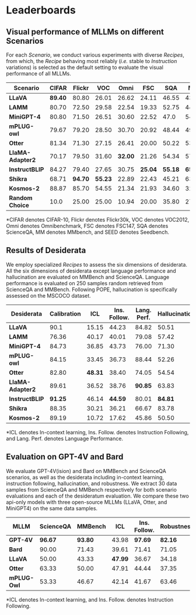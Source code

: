 # Leaderboards

## Visual performance of MLLMs on different Scenarios
For each *Scenario*, we conduct various experiments with diverse *Recipes*, from which, the *Recipe* behaving most reliably (*i.e.* stable to *Instruction* variations) is selected as the default setting to evaluate the visual performance of all MLLMs.


| **Scenario**      | **CIFAR** | **Flickr** | **VOC** | **Omni** | **FSC** | **SQA** | **MM** | **SEED** | **MME** |
|-------------------|--------|--------|-------|-----------|-------|-------|-------|-------|-------|
| **LLaVA**         | **89.40** | 80.80  | 26.01 | 26.62     | 24.11 | 46.55    | 43.13   | 46.45 | 50.17  |
| **LAMM**          | 80.70  | 72.50  | 29.58 | 22.54     | 19.33 | 52.75    | 44.47   | 47.03 | 55.82  |
| **MiniGPT-4**     | 80.80  | 71.50  | 26.51 | 30.60     | 22.52 | 47.0     | 54.34 | 46.48 | 57.12  |
| **mPLUG-owl**     | 79.67  | 79.20  | 28.50 | 30.70     | 20.92 | 48.44    | 49.57   | 42.81 | 71.59 |
| **Otter**         | 81.34  | 71.30  | 27.15 | 26.41     | 20.00 | 50.22    | 53.91   | 36.40 | 63.78  |
| **LlaMA-Adapter2**| 70.17  | 79.50  | 31.60 | **32.00** | 21.26 | 54.34 | 57.06 | 35.41 | 69.90  |
| **InstructBLIP**  | 84.27  | 79.40 | 27.65 | 30.75    | **25.04** | **55.18**    | **65.73**  | **50.81** | **72.0**   |
| **Shikra**        | 68.71  | **94.70**  | **55.23** | 22.89   | 22.43 | 45.21    | 63.26  | 49.79 | 70.28  |
| **Kosmos-2**      | 88.87  | 85.70  | 54.55 | 21.34     | 21.93 | 34.60    | 32.82  | 46.38 | 52.95  |
| **Random Choice** | 10.0   | 25.00  | 25.00 | 10.94     | 20.00 | 35.80    | 27.57  | 24.27 | 50.00  |

*CIFAR denotes CIFAR-10, Flickr denotes Flickr30k, VOC denotes VOC2012, Omni denotes Omnibenchmark, FSC denotes FSC147, SQA denotes ScienceQA, MM denotes MMbench, and SEED denotes Seedbench.

## Results of Desiderata
We employ specialized *Recipes* to assess the six dimensions of desiderata. All the six dimensions of desiderata except language performance and hallucination are evaluated on MMBench and ScienceQA. Language performance is evaluated on 250 samples random retrieved from ScienceQA and MMBench. Following POPE, hallucination is specifically assessed on the MSCOCO dataset.


| **Desiderata**      | **Calibration** | **ICL** | **Ins. Follow.** | **Lang. Perf.** | **Hallucination** | **Robustness** |
|---------------|--------|--------|-------|-----------|-------|-------|
| **LLaVA**         | 90.1     | 15.15       | 44.23 | 84.82             | 50.51       | 63.36         |
| **LAMM**          | 76.36    | 40.17       | 40.01 | 79.08             | 57.42       | 57.98         |
| **MiniGPT-4**     | 84.73    | 36.85       | 43.73 | 76.00             | 71.30       | 60.40         |
| **mPLUG-owl**     | 84.15    | 33.45       | 36.73 | 88.44             | 52.26       | 51.05         |
| **Otter**         | 82.80    | **48.31**       | 38.40 | 74.05             | 54.54       | 57.16         |
| **LlaMA-Adapter2**| 89.61    | 36.52       | 38.76 | **90.85**             | 63.83       | 65.37         |
| **InstructBLIP**  | **91.25**    | 46.14       | **44.59** | 80.01             | **84.81**       | **72.85**         |
| **Shikra**        | 88.35    | 30.21       | 36.21 | 66.67             | 83.78       | 47.91         |
| **Kosmos-2**      | 89.19    | 10.72       | 17.62 | 45.86             | 50.50       | 22.69         |

*ICL denotes In-context learning, Ins. Follow. denotes Instruction Following, and Lang. Perf. denotes Language Performance.

## Evaluation on GPT-4V and Bard
We evaluate GPT-4V(ision) and Bard on MMBench and ScienceQA scenarios, as well as the desiderata including in-context learning, instruction following, hallucination, and robustness. We extract 30 data samples from ScienceQA and MMBench respectively for both scenario evaluations and each of the desideratum evaluation. We compare these two api-only models with three open-source MLLMs (LLaVA, Otter, and MiniGPT4) on the same data samples.


| **MLLM**       | **ScienceQA** | **MMBench** | **ICL**    | **Ins. Follow.** | **Robustness** | **Hallucination** |
|-------------|-----------|---------|--------|--------------|------------|---------------|
| **GPT-4V**  | **96.67** | **93.80**| 43.98| **97.69**    | **82.16**  | **96.00**        |
| **Bard**    | 90.00     | 71.43    | 39.61  | 71.41        | 71.05       | 88.88           |
| **LLaVA**   | 50.00     | 43.33    |**47.99**| 36.67      |  34.18       | 36.67 |
| **Otter**    |  63.33       | 50.00|  47.91   |    44.44         |  37.35        | 80.00 |
| **mPLUG-Owl** |  53.33       |  46.67       |   42.14  |     41.67        |  63.46        | 36.67
*ICL denotes In-context learning, and Ins. Follow. denotes Instruction Following.